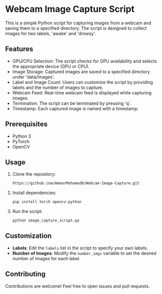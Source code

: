 # Webcam Image Capture Script

This is a simple Python script for capturing images from a webcam and saving them to a specified directory. The script is designed to collect images for two labels, 'awake' and 'drowsy'.

## Features

- GPU/CPU Selection: The script checks for GPU availability and selects the appropriate device (GPU or CPU).
- Image Storage: Captured images are saved to a specified directory under 'data/images'.
- Label and Image Count: Users can customize the script by providing labels and the number of images to capture.
- Webcam Feed: Real-time webcam feed is displayed while capturing images.
- Termination: The script can be terminated by pressing 'q'.
- Timestamp: Each captured image is named with a timestamp.

## Prerequisites

- Python 3
- PyTorch
- OpenCV

## Usage

1. Clone the repository:

    ```bash
    https://github.com/AmmarMohamed0/Webcam-Image-Capture.git
    ```

2. Install dependencies:

    ```bash
    pip install torch opencv-python
    ```

3. Run the script:

    ```bash
    python image_capture_script.py
    ```

## Customization

- **Labels**: Edit the `labels` list in the script to specify your own labels.
- **Number of Images**: Modify the `number_imgs` variable to set the desired number of images for each label.

## Contributing

Contributions are welcome! Feel free to open issues and pull requests.

